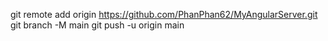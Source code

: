 git remote add origin https://github.com/PhanPhan62/MyAngularServer.git
git branch -M main
git push -u origin main